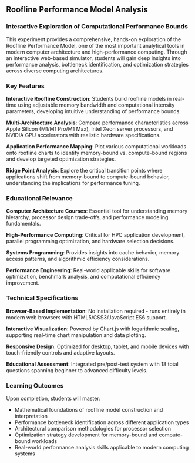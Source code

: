 ## Roofline Performance Model Analysis

### Interactive Exploration of Computational Performance Bounds

This experiment provides a comprehensive, hands-on exploration of the Roofline Performance Model, one of the most important analytical tools in modern computer architecture and high-performance computing. Through an interactive web-based simulator, students will gain deep insights into performance analysis, bottleneck identification, and optimization strategies across diverse computing architectures.

### Key Features

**Interactive Roofline Construction**: Students build roofline models in real-time using adjustable memory bandwidth and computational intensity parameters, developing intuitive understanding of performance bounds.

**Multi-Architecture Analysis**: Compare performance characteristics across Apple Silicon (M1/M1 Pro/M1 Max), Intel Xeon server processors, and NVIDIA GPU accelerators with realistic hardware specifications.

**Application Performance Mapping**: Plot various computational workloads onto roofline charts to identify memory-bound vs. compute-bound regions and develop targeted optimization strategies.

**Ridge Point Analysis**: Explore the critical transition points where applications shift from memory-bound to compute-bound behavior, understanding the implications for performance tuning.

### Educational Relevance

**Computer Architecture Courses**: Essential tool for understanding memory hierarchy, processor design trade-offs, and performance modeling fundamentals.

**High-Performance Computing**: Critical for HPC application development, parallel programming optimization, and hardware selection decisions.

**Systems Programming**: Provides insights into cache behavior, memory access patterns, and algorithmic efficiency considerations.

**Performance Engineering**: Real-world applicable skills for software optimization, benchmark analysis, and computational efficiency improvement.

### Technical Specifications

**Browser-Based Implementation**: No installation required - runs entirely in modern web browsers with HTML5/CSS3/JavaScript ES6 support.

**Interactive Visualization**: Powered by Chart.js with logarithmic scaling, supporting real-time chart manipulation and data plotting.

**Responsive Design**: Optimized for desktop, tablet, and mobile devices with touch-friendly controls and adaptive layouts.

**Educational Assessment**: Integrated pre/post-test system with 18 total questions spanning beginner to advanced difficulty levels.

### Learning Outcomes

Upon completion, students will master:
- Mathematical foundations of roofline model construction and interpretation
- Performance bottleneck identification across different application types
- Architectural comparison methodologies for processor selection
- Optimization strategy development for memory-bound and compute-bound workloads
- Real-world performance analysis skills applicable to modern computing systems
